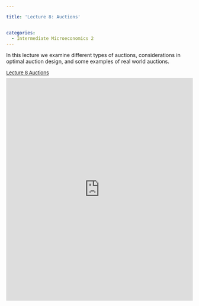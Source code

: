 ```yaml
---

title: 'Lecture 8: Auctions'


categories:
  - Intermediate Microeconomics 2
---
```

In this lecture we examine different types of auctions, considerations in optimal auction design, and some examples of real world auctions.  

<p style=" margin: 12px auto 6px auto; font-family: Helvetica,Arial,Sans-serif; font-style: normal; font-variant: normal; font-weight: normal; font-size: 14px; line-height: normal; font-size-adjust: none; font-stretch: normal; -x-system-font: none; display: block;">   <a title="View Lecture 8 Auctions on Scribd" href="https://www.scribd.com/doc/139143521/Lecture-8-Auctions" style="text-decoration: underline;">Lecture 8 Auctions</a></p><iframe src="https://www.scribd.com/embeds/139143521/content?start_page=1&view_mode=scroll" data-auto-height="false" data-aspect-ratio="undefined" scrolling="no" width="100%" height="600" frameborder="0"></iframe>